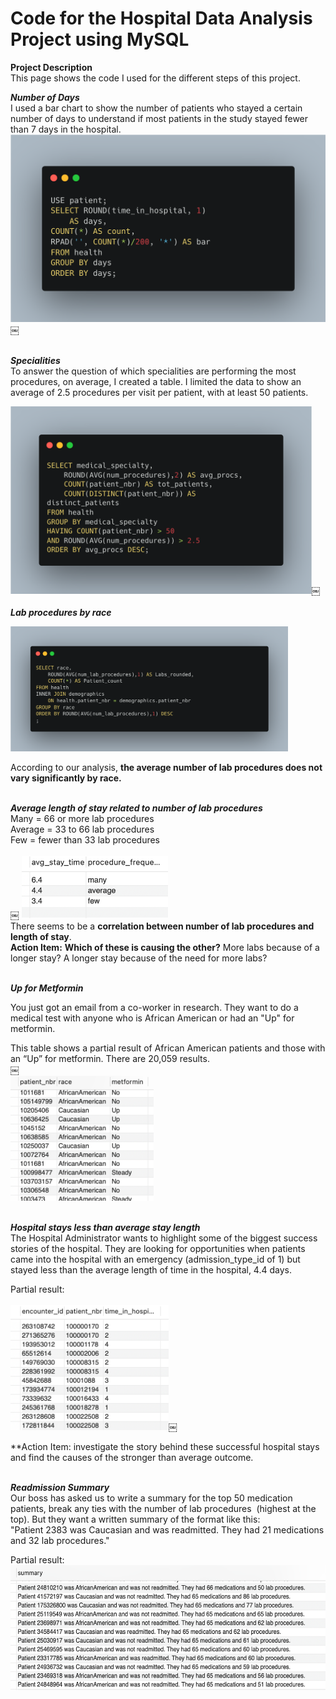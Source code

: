 # Code for the Hospital Data Analysis Project using MySQL

**Project Description** <br>
This page shows the code I used for the different steps of this project.

***Number of Days*** 
<br>
I used a bar chart to show the number of patients who stayed a certain number of days to understand if most patients in the study stayed fewer than 7 days in the hospital.
<br>
<img src="images/Code Days of stay.png?raw=true" height=300/>￼

<br> ***Specialities*** <br>
To answer the question of which specialities are performing the most procedures, on average, I created a table. I limited the data to show an average of 2.5 procedures per visit per patient, with at least 50 patients. 

<img src="images/Code Specialties with largest avg number of procedures.png?raw=true" height=300/>￼
<br>
<br>***Lab procedures by race***<br>

<img src="images/Code Lab procs by race.png?raw=true" height=200/>

According to our analysis, **the average number of lab procedures does not vary significantly by race.**
<br>

<br>***Average length of stay related to number of lab procedures***<br>
Many = 66 or more lab procedures<br>
Average = 33 to 66 lab procedures<br>
Few = fewer than 33 lab procedures<br>
<br>￼
<img src="images/Results avg stay time vs lab procs.png?raw=true" height=100/>
<br>
There seems to be a **correlation between number of lab procedures and length of stay**. 
<br>
**Action Item:** **Which of these is causing the other?** More labs because of a longer stay? A longer stay because of the need for more labs?

<br>***Up for Metformin***<br>

You just got an email from a co-worker in research. They want to do a medical test with anyone who is African American or had an "Up" for metformin. 

This table shows a partial result of African American patients and those with an “Up” for metformin. There are 20,059 results.
<br>￼<br>
<img src="images/Results partial Af Am or Up for metformin.png?raw=true" height=200/>

<br>***Hospital stays less than average stay length***<br>
The Hospital Administrator wants to highlight some of the biggest success stories of the hospital. They are looking for opportunities when patients came into the hospital with an emergency (admission_type_id of 1) but stayed less than the average length of time in the hospital, 4.4 days.

Partial result:<br><br>
<img src="images/Results partial stays less than avg.png?raw=true" height=200/>￼

**Action Item: investigate the story behind these successful hospital stays and find the causes of the stronger than average outcome.

<br>***Readmission Summary***<br>
Our boss has asked us to write a summary for the top 50 medication patients, break any ties with the number of lab procedures  (highest at the top). But they want a written summary of the format like this:
"Patient 2383 was Caucasian and was readmitted. They had 21 medications and 32 lab procedures."

Partial result:
<br> 
<img src="images/Results partial readmitted w num meds lab procs.png?raw=true" height=200/>
